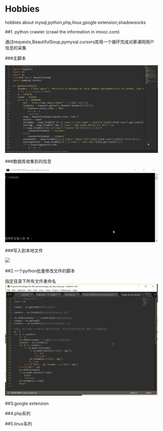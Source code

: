 # Hobbies
hobbies about mysql,python,php,linux,google extension,shadowsocks

##1. python crawler (crawl the information in imooc.com)

通过requests,BeautifulSoup,pymysql.cursors库用一个循环完成对慕课网用户信息的采集


###主脚本

![](py/moocpy.gif)

###数据库收集到的信息

![](py/mooc_mysql.gif)

###写入到本地文件

![](py/moocusers.gif)

##2.一个python批量修改文件的脚本

指定目录下所有文件重命名
![](py/change_file_name.jpg)

##3.google extension

##4.php系列

##5.linux系列
